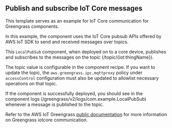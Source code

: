 ## Publish and subscribe IoT Core messages

This template serves as an example for IoT Core communication for Greengrass components.

In this example, the component uses the IoT Core pubsub APIs offered by AWS IoT SDK to send and received messages over topics. 

This `LocalPubSub` component, when deployed on to a core device, publishes and subscribes to the messages on the topic (/topic/{iot:thingName}). 

The topic value is configurable in the component recipe. If you want to update the topic, the `aws.greengrass.ipc.mqttproxy` policy under `accessControl` configuration must also be updated to allowlist necessary operations on that topic. 

If the component is successfully deployed, you should see in the component logs (/greengrass/v2/logs/com.example.LocalPubSub) whenever a message is  published to the topic. 

Refer to the AWS IoT Greengrass [public documentation](https://docs.aws.amazon.com/greengrass/v2/developerguide/ipc-iot-core-mqtt.html) for more information on Greengrass iotcore communication.